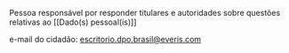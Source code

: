 Pessoa responsável por responder titulares e autoridades sobre questões relativas ao [[Dado(s) pessoal(is)]]

e-mail do cidadão:
[escritorio.dpo.brasil@everis.com](http://mailto:escritorio.dpo.brasil@everis.com/)